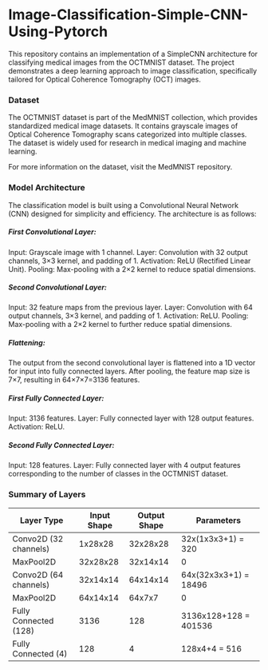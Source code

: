 # Image-Classification-Simple-CNN-Using-Pytorch
This repository contains an implementation of a SimpleCNN architecture for classifying medical images from the OCTMNIST dataset. The project demonstrates a deep learning approach to image classification, specifically tailored for Optical Coherence Tomography (OCT) images.

### Dataset
The OCTMNIST dataset is part of the MedMNIST collection, which provides standardized medical image datasets. It contains grayscale images of Optical Coherence Tomography scans categorized into multiple classes. The dataset is widely used for research in medical imaging and machine learning.

For more information on the dataset, visit the MedMNIST repository.

### Model Architecture
The classification model is built using a Convolutional Neural Network (CNN) designed for simplicity and efficiency. The architecture is as follows:

##### First Convolutional Layer:
Input: Grayscale image with 1 channel.
Layer: Convolution with 32 output channels, 3×3 kernel, and padding of 1.
Activation: ReLU (Rectified Linear Unit).
Pooling: Max-pooling with a 2×2 kernel to reduce spatial dimensions.

##### Second Convolutional Layer:
Input: 32 feature maps from the previous layer.
Layer: Convolution with 64 output channels, 3×3 kernel, and padding of 1.
Activation: ReLU.
Pooling: Max-pooling with a 2×2 kernel to further reduce spatial dimensions.

##### Flattening:
The output from the second convolutional layer is flattened into a 1D vector for input into fully connected layers. After pooling, the feature map size is 
7×7, resulting in 64×7×7=3136 features.

##### First Fully Connected Layer:
Input: 3136 features.
Layer: Fully connected layer with 128 output features.
Activation: ReLU.

##### Second Fully Connected Layer:
Input: 128 features.
Layer: Fully connected layer with 4 output features corresponding to the number of classes in the OCTMNIST dataset.

### Summary of Layers

| Layer Type | Input Shape | Output Shape | Parameters |
|------------------|------------------|------------------|------------------|
| Convo2D (32 channels) | 1x28x28 | 32x28x28 | 32x(1x3x3+1) = 320|
| MaxPool2D | 32x28x28 | 32x14x14 | 0 |
| Convo2D (64 channels) | 32x14x14 | 64x14x14 | 64x(32x3x3+1) = 18496 |
| MaxPool2D | 64x14x14 | 64x7x7 | 0 |
| Fully Connected (128) | 3136 | 128 | 3136x128+128 = 401536 |
| Fully Connected (4) | 128 | 4 | 128x4+4 = 516 |

